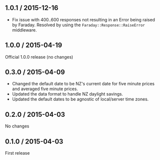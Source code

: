 1.0.1 / 2015-12-16
------
* Fix issue with 400..600 responses not resulting in an Error being raised by Faraday. Resolved by using the `Faraday::Response::RaiseError` middleware.

1.0.0 / 2015-04-19
------
Official 1.0.0 release (no changes)

0.3.0 / 2015-04-09
------
* Changed the default date to be NZ's current date for five minute prices and averaged five minute prices.
* Updated the data format to handle NZ daylight savings.
* Updated the default dates to be agnostic of local/server time zones.

0.2.0 / 2015-04-03
------
No changes

0.1.0 / 2015-04-03
------
First release